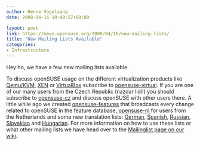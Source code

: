 ```yaml
---
author: Henne Vogelsang
date: 2008-04-16 10:49:57+00:00

layout: post
link: https://news.opensuse.org/2008/04/16/new-mailing-lists/
title: "New Mailing Lists Available"
categories:
- Infrastructure
---
```

Hey ho, we have a few new mailing lists available.

To discuss openSUSE usage on the different virtualization products like [Qemu/KVM](http://fabrice.bellard.free.fr/qemu/), [XEN](http://www.xen.org) or [VirtualBox](http://www.virtualbox.org) subscribe to [opensuse-virtual](http://lists.opensuse.org/opensuse-virtual). If you are one of our many users from the Czech Republic (nazdar lidi!) you should subscribe to [opensuse-cz](http://lists.opensuse.org/opensuse-cz) and discuss openSUSE with other users there. A little while ago we created [opensuse-features](http://lists.opensuse.org/opensuse-features) that broadcasts every change related to openSUSE in the feature database, [opensuse-nl ](http://lists.opensuse.org/opensuse-nl)for users from the Netherlands and some new translation lists: [German](http://lists.opensuse.org/opensuse-translation-de), [Spanish](http://lists.opensuse.org/opensuse-translation-es), [Russian](http://lists.opensuse.org/opensuse-translation-ru), [Slovakian](http://lists.opensuse.org/opensuse-translation-sk)  and [Hungarian](http://lists.opensuse.org/opensuse-translation-hu). For more information on how to use these lists or what other mailing lists we have head over to the [Mailinglist page on our wiki](http://en.opensuse.org/Communicate/Mailinglists).		
